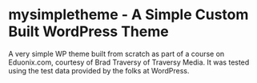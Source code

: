 # mysimpletheme - A Simple Custom Built WordPress Theme

A very simple WP theme built from scratch as part of a course on Eduonix.com, courtesy of Brad Traversy of Traversy Media. It was tested using the test data provided by the folks at WordPress.
